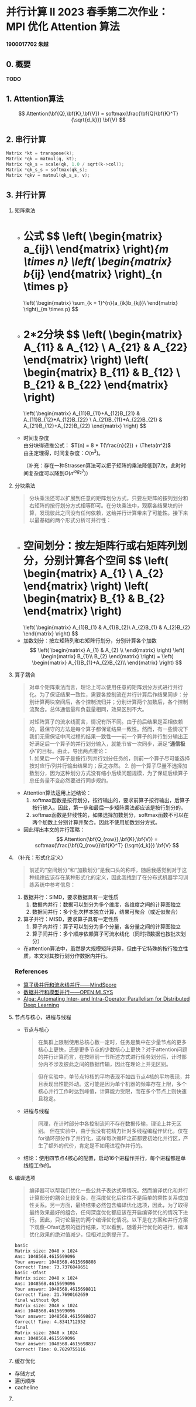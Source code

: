 # 并行计算 II 2023 春季第二次作业：<br> MPI 优化 Attention 算法
**1900017702 朱越**
## 0. 概要
**TODO**

## 1. Attention算法
$$
Attention(\bf{Q},\bf{K},\bf{V}) = softmax(\frac{\bf{Q}\bf{K}^T} {\sqrt{d_k}}) \bf{V}
$$

## 2. 串行计算
```cpp
Matrix *kt = transpose(k);
Matrix *qk = matmul(q, kt);
Matrix *qk_s = scale(qk, 1.0 / sqrt(k->col));
Matrix *qk_s_s = softmax(qk_s);
Matrix *qkv = matmul(qk_s_s, v);
```

## 3. 并行计算
1. 矩阵乘法  
    * 公式
        $$
        \left(
        \begin{matrix}
        a_{ij}\\
        \end{matrix}
        \right)_{m \times n}
        \left(
        \begin{matrix}
        b_{ij}
        \end{matrix}
        \right)_{n \times p}
        =
        \left(
        \begin{matrix}
        \sum_{k = 1}^{n}{a_{ik}b_{kj}}\\
        \end{matrix}
        \right)_{m \times p}
        $$
    * 2*2分块
        $$
        \left(
        \begin{matrix}
        A_{11} & A_{12} \\
        A_{21} & A_{22}
        \end{matrix}
        \right)
        \left(
        \begin{matrix}
        B_{11} & B_{12} \\
        B_{21} & B_{22}
        \end{matrix}
        \right)
        =
        \left(
        \begin{matrix}
        A_{11}B_{11}+A_{12}B_{21} & A_{11}B_{12}+A_{12}B_{22} \\
        A_{21}B_{11}+A_{22}B_{21} & A_{21}B_{12}+A_{22}B_{22}
        \end{matrix}
        \right)
        $$
    * 时间复杂度  
        由分块得递推公式： $T(n) = 8 * T(\frac{n}{2}) + \Theta(n^2)$  
        由主定理得，时间复杂度：$O(n^3)$。

        （补充：存在一种Strassen算法可以把子矩阵的乘法降低到7次，此时时间复杂度可以降到$O(n^{log_2 7})$）
2. 分块乘法  
    > 分块乘法还可以扩展到任意的矩阵划分方式，只要左矩阵的按列划分和右矩阵的按行划分方式相等即可。在分块乘法中，观察各结果块的计算，发现彼此之间没有任何依赖，这给并行计算带来了可能性。接下来以最基础的两个形式分析可并行性：  
    * 空间划分：按左矩阵行或右矩阵列划分，分别计算各个空间
        $$
        \left(
        \begin{matrix}
        A_{1} \\
        A_{2}
        \end{matrix}
        \right)
        \left(
        \begin{matrix}
        B_{1} & B_{2}
        \end{matrix}
        \right)
        =
        \left(
        \begin{matrix}
        A_{1}B_{1} & A_{1}B_{2}\\
        A_{2}B_{1} & A_{2}B_{2}
        \end{matrix}
        \right)
        $$
    * 加数划分：按左矩阵列和右矩阵行划分，分别计算各个加数
        $$
            \left(
            \begin{matrix}
            A_{1} & A_{2} \\
            \end{matrix}
            \right)
            \left(
            \begin{matrix}
            B_{1}\\
            B_{2}
            \end{matrix}
            \right)
            =
            \left(
            \begin{matrix}
            A_{1}B_{1}+A_{2}B_{2}\\
            \end{matrix}
            \right)
        $$
3. 算子耦合
    > 对单个矩阵乘法而言，理论上可以使用任意的矩阵划分方式进行并行化。为了保证结果一致性，需要各控制流在并行计算后作结果同步：分别计算两块空间后，各个控制流归并；分别计算两个加数后，各个控制流聚合。总体通信量和负载量相同，效果区别不大。

    > 对矩阵算子的流水线而言，情况有所不同。由于前后结果是互相依赖的，最保守的方法是每个算子都保证结果一致性。然而，有一些情况下我们无需保证中间过程的结果一致性——前一个算子的并行划分输出正好满足后一个算子的并行划分输入，就能节省一次同步，满足“**通信极小**”的目标。由此，导出两点推论：  
        1. 如果后一个算子是按行/列并行划分任务的，则前一个算子尽可能选择按对应行/列并行输出结果的；反之亦然。
        2. 前一个算子尽量不选择加数划分，因为这种划分方式没有缩小后续问题规模，为了保证后续算子总任务量不变必然要进行同步规约。
    * Attention算法运用上述结论：
        1. softmax函数是按行划分，按行输出的，要求前算子按行输出，后算子按行输入。因此，第一步和最后一步矩阵乘法都应该是按行划分的。
        2. softmax函数是非线性的，如果选择加数划分，softmax函数不可以在两个加数上分别计算并聚合。因此不使用加数划分方式。
    * 因此得出本文的并行策略：
        $$
        Attention(\bf{Q_{row}},\bf{K},\bf{V}) = softmax(\frac{\bf{Q_{row}}\bf{K}^T} {\sqrt{d_k}}) \bf{V}
        $$
4. （补充：形式化定义）
    > 前述的“空间划分”和“加数划分”是我口头的称呼，随后我感觉到对于这种规律应该存在某种形式化的定义，因此我找到了在分布式机器学习训练系统中参考信息：
    1. 数据并行：SIMD，要求数据具有一定性质
        1. 数据内并行：数据可以划分为多个维度，各维度之间的计算图独立
        2. 数据间并行：多个批次样本独立计算，结果可聚合（或近似聚合）
    2. 算子并行：MISD，要求算子具有一定性质
        1. 算子内并行：算子可以划分为多个分量，各分量之间的计算图独立
        2. 算子间并行：多个顺序依赖算子可流水线化（同时把数据也按批次划分）
    * 在attention算法中，虽然是大规模矩阵运算，但由于它特殊的按行独立性质，本文对其按行划分作数据内并行。
    ### References
    * [算子级并行和流水线并行——MindSpore](https://www.mindspore.cn/tutorials/experts/zh-CN/r2.0.0-alpha/parallel/pipeline_parallel.html)
    * [数据并行和模型并行——OPEN MLSYS](https://openmlsys.github.io/chapter_distributed_training/methods.html#id5)
    * [Alpa: Automating Inter- and Intra-Operator Parallelism for Distributed Deep Learning](https://arxiv.org/abs/2201.12023)

4. 节点与核心，进程与线程
    * 节点与核心
        > 在集群上限制使用总核心数一定时，任务是集中在少量节点的更多核心上更快，还是更多节点的少数核心上更快？对于attention问题的并行计算而言，在按照前一节所述方式进行任务划分后，计时部分内不涉及彼此之间的数据传输，因此在理论上并无区别。

        > 但在实验中，单节点16核的平均表现不如四节点4核的平均表现，并且表现出性能抖动。这可能是因为单个机器的频率存在上限，多个核心并行工作时达到峰值，计算能力受限，而在多个节点上则快速且稳定。
    * 进程与线程
        > 同理，在计时部分中各控制流间不存在数据传输，理论上并无区别。
        > 但在实验中，由于我没有花精力针对多线程编程作优化，仅在for循环部分作了并行化，这样每次循环之前都要初始化并行区，产生了额外的代价，肯定是不如用进程作并行的。
    * 结论：使用四节点4核心的配置，启动16个进程作并行，每个进程都是单线程工作的。

5. 编译选项
    > 编译器可以帮我们优化一些公共子表达式等情况。然而编译优化和并行计算部分的耦合比较复杂，在深度优化后往往不是简单的乘性关系或加性关系。另一方面，最终结果必然包含编译优化选项，因此，为了取得最终效果最好的组合，任何深度优化都应该在开启编译优化的情况下进行。因此，只讨论最初的两个编译优化情况。以下是在方案和并行方案下观察-Ofast选项的运行结果，可以看到，随着并行优化的进行，编译优化效果的绝对值减少，但相对比例提升了。
    ```txt
    basic
    Matrix size: 2048 x 1024
    Ans: 1048568.4615699096
    Your answer: 1048568.4615698808
    Correct! Time: 73.7376849651
    basic -Ofast
    Matrix size: 2048 x 1024
    Ans: 1048568.4615699096
    Your answer: 1048568.4615698811
    Correct! Time: 21.7690162659
    final without Opt
    Matrix size: 2048 x 1024
    Ans: 1048568.4615699096
    Your answer: 1048568.4615698837
    Correct! Time: 4.8341712952
    final
    Matrix size: 2048 x 1024
    Ans: 1048568.4615699096
    Your answer: 1048568.4615698837
    Correct! Time: 0.7029755116
    ```

6. 缓存优化
 * 存储方式
 * 遍历顺序
 * cacheline


7. 
